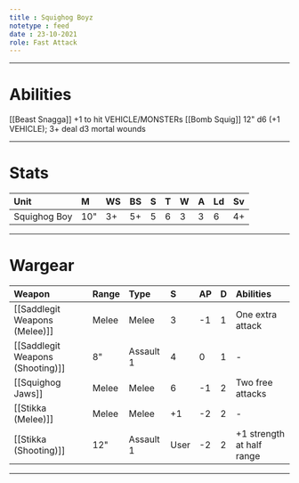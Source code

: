 ```yaml
---
title : Squighog Boyz
notetype : feed
date : 23-10-2021
role: Fast Attack
---
```


---

# Abilities

[[Beast Snagga]] +1 to hit VEHICLE/MONSTERs
[[Bomb Squig]] 12" d6 (+1 VEHICLE); 3+ deal d3 mortal wounds

---

# Stats

| Unit         | M   | WS  | BS  | S   | T   | W   | A   | Ld  | Sv  |
|:------------ |:--- |:--- |:--- |:--- |:--- |:--- |:--- |:--- | --- |
| Squighog Boy | 10" | 3+  | 5+  | 5   | 6   | 3   | 3   | 6   | 4+  |

---

# Wargear

| Weapon                           | Range | Type      | S    | AP  | D   | Abilities                 |
|:-------------------------------- |:----- |:--------- |:---- |:--- |:--- |:------------------------- |
| [[Saddlegit Weapons (Melee)]]    | Melee | Melee     | 3    | -1  | 1   | One extra attack          |
| [[Saddlegit Weapons (Shooting)]] | 8"    | Assault 1 | 4    | 0   | 1   | -                         |
| [[Squighog Jaws]]                | Melee | Melee     | 6    | -1  | 2   | Two free attacks          |
| [[Stikka (Melee)]]               | Melee | Melee     | +1   | -2  | 2   | -                         |
| [[Stikka (Shooting)]]            | 12"   | Assault 1 | User | -2  | 2   | +1 strength at half range |

---